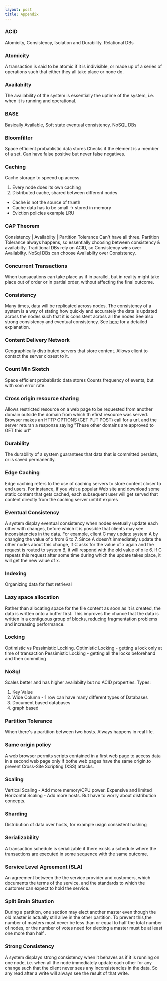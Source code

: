 ```yaml
---
layout: post
title: Appendix
---
```


### ACID 
Atomicity, Consistency, Isolation and Durability. Relational DBs

### Atomicity 
A transaction is said to be atomic if it is indivisible, or made up of a series of operations such that either they all take place or none do.

### Availabilty 
The availability of the system is essentially the uptime of the system, i.e. when it is running and operational. 

### BASE
Basically Available, Soft state eventual consistency. NoSQL DBs

### Bloomfilter
Space efficient probablistic data stores
Checks if the element is a member of a set. Can have false positive but never false negatives.

### Caching
Cache storage to speend up access
1) Every node does its own caching
2) Distributed cache, shared between different nodes

* Cache is not the source of trueth
* Cache data has to be small -> stored in memory
* Eviction policies example LRU

### CAP Theorem 
Consistency | Availabilty | Partition Tolerance
Can't have all three. Partition Tolerance always happens, so essentially choosing between consistency & availabilty.
Traditional DBs rely on ACID, so Consistency wins over Availabilty.
NoSql DBs can choose Availabilty over Consistency.

### Concurrent Transactions
When transacations can take place as if in parallel, but in reality might take place out of order or in partial order, without affecting the final outcome.

### Consistency
Many times, data will be replicated across nodes. The consistency of a system is a way of stating how quickly and accurately the data is updated across the nodes such that it is consistent across all the nodes.See also strong consistency and eventual consistency.
See [here](https://mwhittaker.github.io/consistency_in_distributed_systems/1_baseball.html) for a detailed explanation.

### Content Delivery Network
Geographically distributed servers that store content. Allows client to contact the server closest to it.

### Count Min Sketch 
Space efficient probablistic data stores
Counts frequency of events, but with som error rate.

### Cross origin resource sharing 
Allows restricted resource on a web page to be requested from another domain outside the domain from which th efirst resource was served. Browser makes an HTTP OPTIONS (GET PUT POST) call for a url, and the server retursn a response saying "These other domains are approved to GET this url"

### Durability
The durability of a system guarantees that data that is committed persists, or is saved permanently.

### Edge Caching
Edge caching refers to the use of caching servers to store content closer to end users. For instance, if you visit a popular Web site and download some static content that gets cached, each subsequent user will get served that content directly from the caching server until it expires

### Eventual Consistency
A system display eventual consistency when nodes evetually update each other with changes, before which it is possible that clients may see inconsistencies in the data. For example, client C may update system A by changing the value of x from 6 to 7. Since A doesn't immediately update the other nodes about this change, if C asks for the value of x again and the request is routed to system B, it will respond with the old value of x ie 6. If C repeats this request after some time during which the update takes place, it will get the new value of x.

### Indexing
Organizing data for fast retrieval

### Lazy space allocation
Rather than allocating space for the file content as soon as it is created, the data is written onto a buffer first. This improves the chance that the data is written in a contiguous group of blocks, reducing fragmentation problems and increasing performance. 

### Locking
Optimistic vs Pessimistic Locking.
Optimistic Locking - getting a lock only at time of transaction
Pessimistic Locking - getting all the locks beforehand and then commiting
 
### NoSql
Scales better and has higher availabilty but no ACID properties. Types:
1) Key Value
2) Wide Column - 1 row can have many different types of Databases
3) Document based databases
4) graph based

### Partition Tolerance
When there's a partition between two hosts. Always happens in real life.

### Same origin policy 
A web browser permits scripts contained in a first web page to access data in a second web page only if bothe web pages have the same origin.to prevent Cross-Site Scripting (XSS) attacks.

### Scaling
Vertical Scaling - Add more memory/CPU power. Expensive and limited
Horizontal Scaling - Add more hosts. But have to worry about distribution concepts.

### Sharding
Distribution of data over hosts, for example usign consistent hashing

### Serializability 
A transaction schedule is serializable if there exists a schedule where the transactions are executed in some sequence with the same outcome.

### Service Level Agreement (SLA)

An agreement between the the service provider and customers, which documents the terms of the service, and the standards to which the customer can expect to hold the service. 

### Split Brain Situation
During a partition, one section may elect another master even though the old master is actually still alive
in the other partition. To prevent this,the number of masters must never be less than or equal to half the 
total number of nodes, or the number of votes need for electing a master must be at least one more than half .

### Strong Consistency
A system displays strong consistency when it behaves as if it is running on one node, i.e. when all the node immediately update each other for any change such that the client never sees any inconsistencies in the data. So any read after a write will always see the result of that write.
